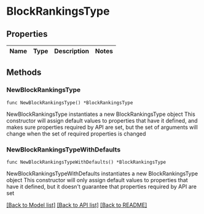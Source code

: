 # BlockRankingsType

## Properties

Name | Type | Description | Notes
------------ | ------------- | ------------- | -------------

## Methods

### NewBlockRankingsType

`func NewBlockRankingsType() *BlockRankingsType`

NewBlockRankingsType instantiates a new BlockRankingsType object
This constructor will assign default values to properties that have it defined,
and makes sure properties required by API are set, but the set of arguments
will change when the set of required properties is changed

### NewBlockRankingsTypeWithDefaults

`func NewBlockRankingsTypeWithDefaults() *BlockRankingsType`

NewBlockRankingsTypeWithDefaults instantiates a new BlockRankingsType object
This constructor will only assign default values to properties that have it defined,
but it doesn't guarantee that properties required by API are set


[[Back to Model list]](../README.md#documentation-for-models) [[Back to API list]](../README.md#documentation-for-api-endpoints) [[Back to README]](../README.md)


